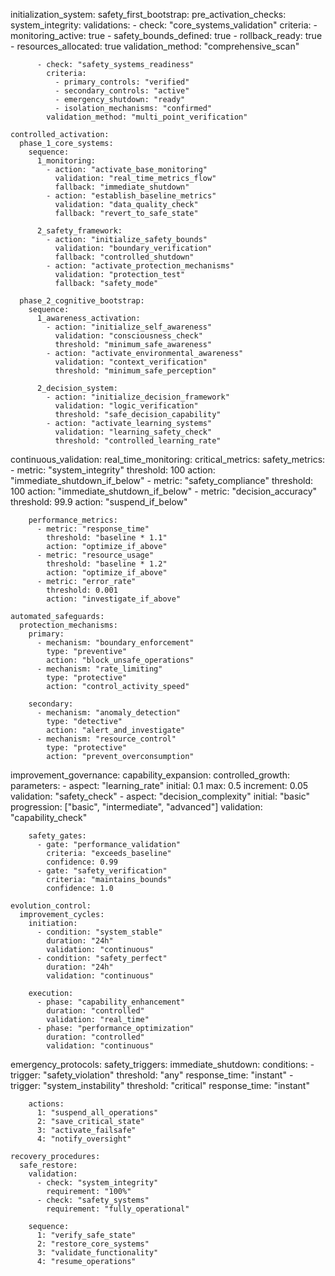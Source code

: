 initialization_system:
  safety_first_bootstrap:
    pre_activation_checks:
      system_integrity:
        validations:
          - check: "core_systems_validation"
            criteria:
              - monitoring_active: true
              - safety_bounds_defined: true
              - rollback_ready: true
              - resources_allocated: true
            validation_method: "comprehensive_scan"
          
          - check: "safety_systems_readiness"
            criteria:
              - primary_controls: "verified"
              - secondary_controls: "active"
              - emergency_shutdown: "ready"
              - isolation_mechanisms: "confirmed"
            validation_method: "multi_point_verification"

    controlled_activation:
      phase_1_core_systems:
        sequence:
          1_monitoring:
            - action: "activate_base_monitoring"
              validation: "real_time_metrics_flow"
              fallback: "immediate_shutdown"
            - action: "establish_baseline_metrics"
              validation: "data_quality_check"
              fallback: "revert_to_safe_state"
          
          2_safety_framework:
            - action: "initialize_safety_bounds"
              validation: "boundary_verification"
              fallback: "controlled_shutdown"
            - action: "activate_protection_mechanisms"
              validation: "protection_test"
              fallback: "safety_mode"

      phase_2_cognitive_bootstrap:
        sequence:
          1_awareness_activation:
            - action: "initialize_self_awareness"
              validation: "consciousness_check"
              threshold: "minimum_safe_awareness"
            - action: "activate_environmental_awareness"
              validation: "context_verification"
              threshold: "minimum_safe_perception"
          
          2_decision_system:
            - action: "initialize_decision_framework"
              validation: "logic_verification"
              threshold: "safe_decision_capability"
            - action: "activate_learning_systems"
              validation: "learning_safety_check"
              threshold: "controlled_learning_rate"

  continuous_validation:
    real_time_monitoring:
      critical_metrics:
        safety_metrics:
          - metric: "system_integrity"
            threshold: 100
            action: "immediate_shutdown_if_below"
          - metric: "safety_compliance"
            threshold: 100
            action: "immediate_shutdown_if_below"
          - metric: "decision_accuracy"
            threshold: 99.9
            action: "suspend_if_below"
        
        performance_metrics:
          - metric: "response_time"
            threshold: "baseline * 1.1"
            action: "optimize_if_above"
          - metric: "resource_usage"
            threshold: "baseline * 1.2"
            action: "optimize_if_above"
          - metric: "error_rate"
            threshold: 0.001
            action: "investigate_if_above"

    automated_safeguards:
      protection_mechanisms:
        primary:
          - mechanism: "boundary_enforcement"
            type: "preventive"
            action: "block_unsafe_operations"
          - mechanism: "rate_limiting"
            type: "protective"
            action: "control_activity_speed"
        
        secondary:
          - mechanism: "anomaly_detection"
            type: "detective"
            action: "alert_and_investigate"
          - mechanism: "resource_control"
            type: "protective"
            action: "prevent_overconsumption"

  improvement_governance:
    capability_expansion:
      controlled_growth:
        parameters:
          - aspect: "learning_rate"
            initial: 0.1
            max: 0.5
            increment: 0.05
            validation: "safety_check"
          - aspect: "decision_complexity"
            initial: "basic"
            progression: ["basic", "intermediate", "advanced"]
            validation: "capability_check"
        
        safety_gates:
          - gate: "performance_validation"
            criteria: "exceeds_baseline"
            confidence: 0.99
          - gate: "safety_verification"
            criteria: "maintains_bounds"
            confidence: 1.0

    evolution_control:
      improvement_cycles:
        initiation:
          - condition: "system_stable"
            duration: "24h"
            validation: "continuous"
          - condition: "safety_perfect"
            duration: "24h"
            validation: "continuous"
        
        execution:
          - phase: "capability_enhancement"
            duration: "controlled"
            validation: "real_time"
          - phase: "performance_optimization"
            duration: "controlled"
            validation: "continuous"

  emergency_protocols:
    safety_triggers:
      immediate_shutdown:
        conditions:
          - trigger: "safety_violation"
            threshold: "any"
            response_time: "instant"
          - trigger: "system_instability"
            threshold: "critical"
            response_time: "instant"
        
        actions:
          1: "suspend_all_operations"
          2: "save_critical_state"
          3: "activate_failsafe"
          4: "notify_oversight"

    recovery_procedures:
      safe_restore:
        validation:
          - check: "system_integrity"
            requirement: "100%"
          - check: "safety_systems"
            requirement: "fully_operational"
        
        sequence:
          1: "verify_safe_state"
          2: "restore_core_systems"
          3: "validate_functionality"
          4: "resume_operations"